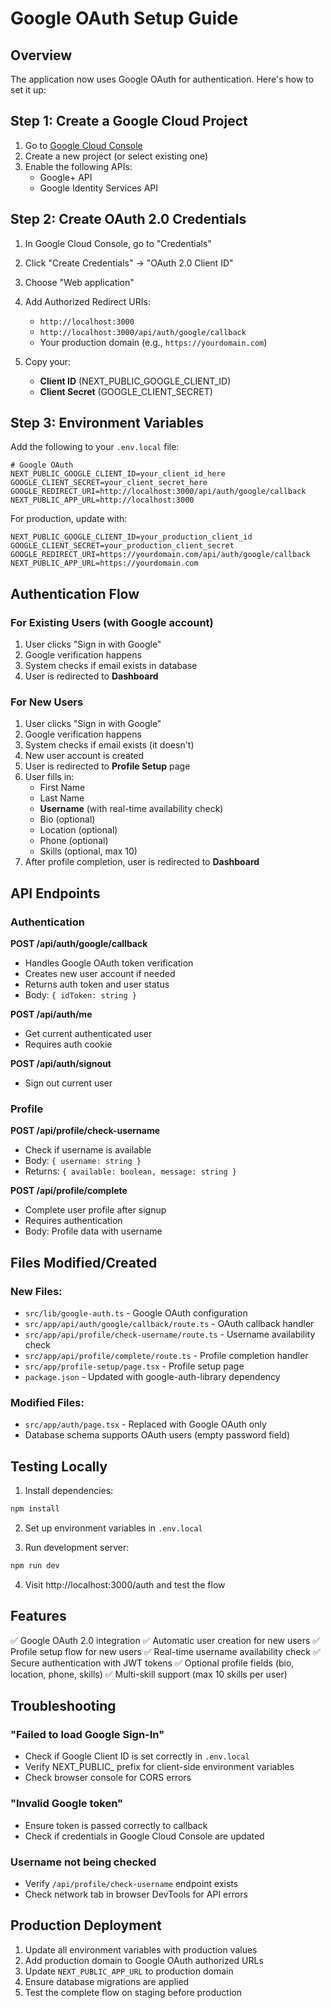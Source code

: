 # Google OAuth Setup Guide

## Overview
The application now uses Google OAuth for authentication. Here's how to set it up:

## Step 1: Create a Google Cloud Project

1. Go to [Google Cloud Console](https://console.cloud.google.com/)
2. Create a new project (or select existing one)
3. Enable the following APIs:
   - Google+ API
   - Google Identity Services API

## Step 2: Create OAuth 2.0 Credentials

1. In Google Cloud Console, go to "Credentials"
2. Click "Create Credentials" → "OAuth 2.0 Client ID"
3. Choose "Web application"
4. Add Authorized Redirect URIs:
   - `http://localhost:3000`
   - `http://localhost:3000/api/auth/google/callback`
   - Your production domain (e.g., `https://yourdomain.com`)

5. Copy your:
   - **Client ID** (NEXT_PUBLIC_GOOGLE_CLIENT_ID)
   - **Client Secret** (GOOGLE_CLIENT_SECRET)

## Step 3: Environment Variables

Add the following to your `.env.local` file:

```env
# Google OAuth
NEXT_PUBLIC_GOOGLE_CLIENT_ID=your_client_id_here
GOOGLE_CLIENT_SECRET=your_client_secret_here
GOOGLE_REDIRECT_URI=http://localhost:3000/api/auth/google/callback
NEXT_PUBLIC_APP_URL=http://localhost:3000
```

For production, update with:

```env
NEXT_PUBLIC_GOOGLE_CLIENT_ID=your_production_client_id
GOOGLE_CLIENT_SECRET=your_production_client_secret
GOOGLE_REDIRECT_URI=https://yourdomain.com/api/auth/google/callback
NEXT_PUBLIC_APP_URL=https://yourdomain.com
```

## Authentication Flow

### For Existing Users (with Google account)
1. User clicks "Sign in with Google"
2. Google verification happens
3. System checks if email exists in database
4. User is redirected to **Dashboard**

### For New Users
1. User clicks "Sign in with Google"
2. Google verification happens
3. System checks if email exists (it doesn't)
4. New user account is created
5. User is redirected to **Profile Setup** page
6. User fills in:
   - First Name
   - Last Name
   - **Username** (with real-time availability check)
   - Bio (optional)
   - Location (optional)
   - Phone (optional)
   - Skills (optional, max 10)
7. After profile completion, user is redirected to **Dashboard**

## API Endpoints

### Authentication

**POST /api/auth/google/callback**
- Handles Google OAuth token verification
- Creates new user account if needed
- Returns auth token and user status
- Body: `{ idToken: string }`

**POST /api/auth/me**
- Get current authenticated user
- Requires auth cookie

**POST /api/auth/signout**
- Sign out current user

### Profile

**POST /api/profile/check-username**
- Check if username is available
- Body: `{ username: string }`
- Returns: `{ available: boolean, message: string }`

**POST /api/profile/complete**
- Complete user profile after signup
- Requires authentication
- Body: Profile data with username

## Files Modified/Created

### New Files:
- `src/lib/google-auth.ts` - Google OAuth configuration
- `src/app/api/auth/google/callback/route.ts` - OAuth callback handler
- `src/app/api/profile/check-username/route.ts` - Username availability check
- `src/app/api/profile/complete/route.ts` - Profile completion handler
- `src/app/profile-setup/page.tsx` - Profile setup page
- `package.json` - Updated with google-auth-library dependency

### Modified Files:
- `src/app/auth/page.tsx` - Replaced with Google OAuth only
- Database schema supports OAuth users (empty password field)

## Testing Locally

1. Install dependencies:
```bash
npm install
```

2. Set up environment variables in `.env.local`

3. Run development server:
```bash
npm run dev
```

4. Visit http://localhost:3000/auth and test the flow

## Features

✅ Google OAuth 2.0 integration
✅ Automatic user creation for new users
✅ Profile setup flow for new users
✅ Real-time username availability check
✅ Secure authentication with JWT tokens
✅ Optional profile fields (bio, location, phone, skills)
✅ Multi-skill support (max 10 skills per user)

## Troubleshooting

### "Failed to load Google Sign-In"
- Check if Google Client ID is set correctly in `.env.local`
- Verify NEXT_PUBLIC_ prefix for client-side environment variables
- Check browser console for CORS errors

### "Invalid Google token"
- Ensure token is passed correctly to callback
- Check if credentials in Google Cloud Console are updated

### Username not being checked
- Verify `/api/profile/check-username` endpoint exists
- Check network tab in browser DevTools for API errors

## Production Deployment

1. Update all environment variables with production values
2. Add production domain to Google OAuth authorized URLs
3. Update `NEXT_PUBLIC_APP_URL` to production domain
4. Ensure database migrations are applied
5. Test the complete flow on staging before production
